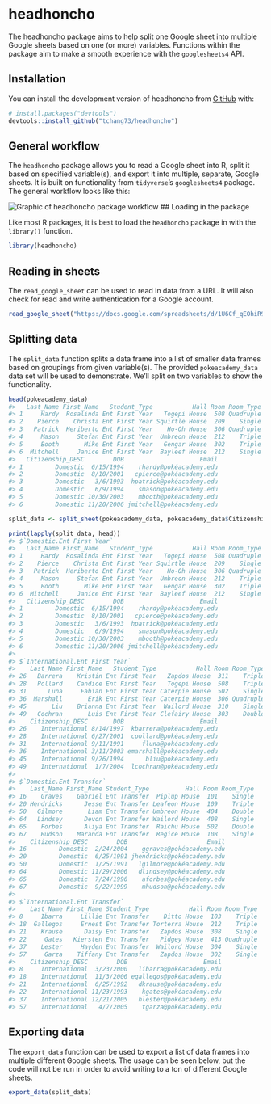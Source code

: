 
<!-- README.md is generated from README.Rmd. Please edit that file -->

# headhoncho

<!-- badges: start -->
<!-- badges: end -->

The headhoncho package aims to help split one Google sheet into multiple
Google sheets based on one (or more) variables. Functions within the
package aim to make a smooth experience with the `googlesheets4` API.

## Installation

You can install the development version of headhoncho from
[GitHub](https://github.com/) with:

``` r
# install.packages("devtools")
devtools::install_github("tchang73/headhoncho")
```

## General workflow

The `headhoncho` package allows you to read a Google sheet into R, split
it based on specified variable(s), and export it into multiple,
separate, Google sheets. It is built on functionality from `tidyverse`’s
`googlesheets4` package. The general workflow looks like this:

![Graphic of headhoncho package
workflow](man/figures/README-workflow_graphic.png) \## Loading in the
package

Like most R packages, it is best to load the `headhoncho` package in
with the `library()` function.

``` r
library(headhoncho)
```

## Reading in sheets

The `read_google_sheet` can be used to read in data from a URL. It will
also check for read and write authentication for a Google account.

``` r
read_google_sheet("https://docs.google.com/spreadsheets/d/1U6Cf_qEOhiR9AZqTqS3mbMF3zt2db48ZP5v3rkrAEJY/edit#gid=780868077")
```

## Splitting data

The `split_data` function splits a data frame into a list of smaller
data frames based on groupings from given variable(s). The provided
`pokeacademy_data` data set will be used to demonstrate. We’ll split on
two variables to show the functionality.

``` r
head(pokeacademy_data)
#>   Last_Name First_Name   Student_Type           Hall Room Room_Type
#> 1     Hardy  Rosalinda Ent First Year   Togepi House  508 Quadruple
#> 2    Pierce    Christa Ent First Year Squirtle House  209    Single
#> 3   Patrick  Heriberto Ent First Year    Ho-Oh House  306 Quadruple
#> 4     Mason     Stefan Ent First Year  Umbreon House  212    Triple
#> 5     Booth       Mike Ent First Year   Gengar House  302    Triple
#> 6  Mitchell     Janice Ent First Year  Bayleef House  212    Single
#>   Citizenship_DESC        DOB                     Email
#> 1         Domestic  6/15/1994    rhardy@pokéacademy.edu
#> 2         Domestic  8/10/2001   cpierce@pokéacademy.edu
#> 3         Domestic   3/6/1993  hpatrick@pokéacademy.edu
#> 4         Domestic   6/9/1994    smason@pokéacademy.edu
#> 5         Domestic 10/30/2003    mbooth@pokéacademy.edu
#> 6         Domestic 11/20/2006 jmitchell@pokéacademy.edu

split_data <- split_sheet(pokeacademy_data, pokeacademy_data$Citizenship_DESC, pokeacademy_data$Student_Type)

print(lapply(split_data, head))
#> $`Domestic.Ent First Year`
#>   Last_Name First_Name   Student_Type           Hall Room Room_Type
#> 1     Hardy  Rosalinda Ent First Year   Togepi House  508 Quadruple
#> 2    Pierce    Christa Ent First Year Squirtle House  209    Single
#> 3   Patrick  Heriberto Ent First Year    Ho-Oh House  306 Quadruple
#> 4     Mason     Stefan Ent First Year  Umbreon House  212    Triple
#> 5     Booth       Mike Ent First Year   Gengar House  302    Triple
#> 6  Mitchell     Janice Ent First Year  Bayleef House  212    Single
#>   Citizenship_DESC        DOB                     Email
#> 1         Domestic  6/15/1994    rhardy@pokéacademy.edu
#> 2         Domestic  8/10/2001   cpierce@pokéacademy.edu
#> 3         Domestic   3/6/1993  hpatrick@pokéacademy.edu
#> 4         Domestic   6/9/1994    smason@pokéacademy.edu
#> 5         Domestic 10/30/2003    mbooth@pokéacademy.edu
#> 6         Domestic 11/20/2006 jmitchell@pokéacademy.edu
#> 
#> $`International.Ent First Year`
#>    Last_Name First_Name   Student_Type           Hall Room Room_Type
#> 26   Barrera    Kristin Ent First Year   Zapdos House  311    Triple
#> 28   Pollard    Candice Ent First Year   Togepi House  508    Triple
#> 31      Luna     Fabian Ent First Year Caterpie House  502    Single
#> 36  Marshall       Erik Ent First Year Caterpie House  306 Quadruple
#> 45       Liu    Brianna Ent First Year  Wailord House  310    Single
#> 49   Cochran       Luis Ent First Year Clefairy House  303    Double
#>    Citizenship_DESC       DOB                     Email
#> 26    International 8/14/1997  kbarrera@pokéacademy.edu
#> 28    International 6/27/2001  cpollard@pokéacademy.edu
#> 31    International 9/11/1991     fluna@pokéacademy.edu
#> 36    International 3/11/2003 emarshall@pokéacademy.edu
#> 45    International 9/26/1994      bliu@pokéacademy.edu
#> 49    International  1/7/2004  lcochran@pokéacademy.edu
#> 
#> $`Domestic.Ent Transfer`
#>    Last_Name First_Name Student_Type          Hall Room Room_Type
#> 16    Graves    Gabriel Ent Transfer  Piplup House  101    Single
#> 20 Hendricks      Jesse Ent Transfer Leafeon House  109    Triple
#> 50   Gilmore       Liam Ent Transfer Umbreon House  404    Double
#> 64   Lindsey      Devon Ent Transfer Wailord House  408    Single
#> 65    Forbes      Aliya Ent Transfer  Raichu House  502    Double
#> 67    Hudson    Maranda Ent Transfer  Regice House  108    Single
#>    Citizenship_DESC        DOB                      Email
#> 16         Domestic  2/24/2004    ggraves@pokéacademy.edu
#> 20         Domestic  6/25/1991 jhendricks@pokéacademy.edu
#> 50         Domestic  1/25/1991   lgilmore@pokéacademy.edu
#> 64         Domestic 11/29/2006   dlindsey@pokéacademy.edu
#> 65         Domestic  7/24/1996    aforbes@pokéacademy.edu
#> 67         Domestic  9/22/1999    mhudson@pokéacademy.edu
#> 
#> $`International.Ent Transfer`
#>    Last_Name First_Name Student_Type           Hall Room Room_Type
#> 8     Ibarra     Lillie Ent Transfer    Ditto House  103    Triple
#> 18  Gallegos     Ernest Ent Transfer Torterra House  212    Triple
#> 21    Krause      Daisy Ent Transfer   Zapdos House  308    Single
#> 22     Gates   Kiersten Ent Transfer   Pidgey House  413 Quadruple
#> 37    Lester     Hayden Ent Transfer  Wailord House  304    Single
#> 57     Garza    Tiffany Ent Transfer   Zapdos House  302    Single
#>    Citizenship_DESC        DOB                     Email
#> 8     International  3/23/2000   libarra@pokéacademy.edu
#> 18    International  11/3/2006 egallegos@pokéacademy.edu
#> 21    International  6/25/1992   dkrause@pokéacademy.edu
#> 22    International 11/23/1993    kgates@pokéacademy.edu
#> 37    International 12/21/2005   hlester@pokéacademy.edu
#> 57    International   4/7/2005    tgarza@pokéacademy.edu
```

## Exporting data

The `export_data` function can be used to export a list of data frames
into multiple different Google sheets. The usage can be seen below, but
the code will not be run in order to avoid writing to a ton of different
Google sheets.

``` r
export_data(split_data)
```
